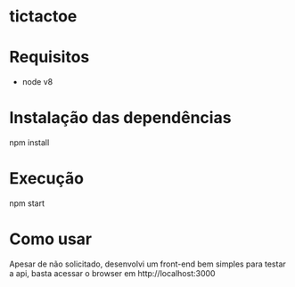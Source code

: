 # tictactoe

# Requisitos
* node v8

# Instalação das dependências
npm install

# Execução
npm start

# Como usar
Apesar de não solicitado, desenvolvi um front-end bem simples
para testar a api, basta acessar o browser em http://localhost:3000

